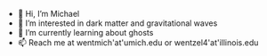 - 👋 Hi, I’m Michael
- 👀 I’m interested in dark matter and gravitational waves
- 🌱 I’m currently learning about ghosts
- 📫 Reach me at wentmich'at'umich.edu or wentzel4'at'illinois.edu

<!---
wentmich/wentmich is a ✨ special ✨ repository because its `README.md` (this file) appears on your GitHub profile.
You can click the Preview link to take a look at your changes.
--->
